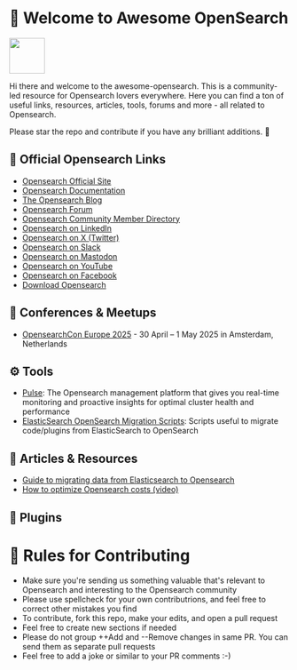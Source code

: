 👋 Welcome to Awesome OpenSearch
=============

<img src="https://opensearch.org/assets/img/opensearch-logo-themed.svg" height="64px">

Hi there and welcome to the awesome-opensearch. This is a community-led resource for Opensearch lovers everywhere. Here you can find a ton of useful links, resources, articles, tools, forums and more - all related to Opensearch. 

Please star the repo and contribute if you have any brilliant additions. 🙏

## 🔗 Official Opensearch Links

* [Opensearch Official Site](https://opensearch.org)
* [Opensearch Documentation](https://opensearch.org/docs/latest)
* [The Opensearch Blog](https://opensearch.org/blog/)
* [Opensearch Forum](https://discuss.opendistrocommunity.dev/)
* [Opensearch Community Member Directory](https://opensearch.org/community/members/)
* [Opensearch on LinkedIn](https://www.linkedin.com/company/opensearch-project/)
* [Opensearch on X (Twitter)](https://x.com/OpenSearchProj)
* [Opensearch on Slack](https://www.opensearch.org/slack.html)
* [Opensearch on Mastodon](https://fosstodon.org/@OpenSearchProject)
* [Opensearch on YouTube](https://www.youtube.com/c/OpenSearchProject)
* [Opensearch on Facebook](https://www.facebook.com/OpenSearchProject/)
* [Download Opensearch](https://opensearch.org/downloads.html)

## 🤝 Conferences & Meetups

* [OpensearchCon Europe 2025](https://events.linuxfoundation.org/opensearchcon-europe/) - 30 April – 1 May 2025 in Amsterdam, Netherlands


## ⚙️ Tools

* [Pulse](https://pulse.support/): The Opensearch management platform that gives you real-time monitoring and proactive insights for optimal cluster health and performance
* [ElasticSearch OpenSearch Migration Scripts](https://github.com/aparo/elasticsearch-opensearch-migration-scripts): Scripts useful to migrate code/plugins from ElasticSearch to OpenSearch


## 📂 Articles & Resources
* [Guide to migrating data from Elasticsearch to Opensearch](https://bigdataboutique.com/blog/opensearch-data-migration-from-elasticsearch-the-guide-720536)
* [How to optimize Opensearch costs (video)](https://bigdataboutique.com/blog/opensearch-cost-optimization-unlock-hidden-savings-afa6f9)


## 🔌 Plugins


# 🙏 Rules for Contributing 

* Make sure you're sending us something valuable that's relevant to Opensearch and interesting to the Opensearch community
* Please use spellcheck for your own contributrions, and feel free to correct other mistakes you find
* To contribute, fork this repo, make your edits, and open a pull request
* Feel free to create new sections if needed
* Please do not group ++Add and --Remove changes in same PR. You can send them as separate pull requests
* Feel free to add a joke or similar to your PR comments :-) 

